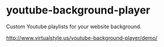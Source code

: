 # youtube-background-player
Custom Youtube playlists for your website background.


http://www.virtualstyle.us/youtube-background-player/demo/